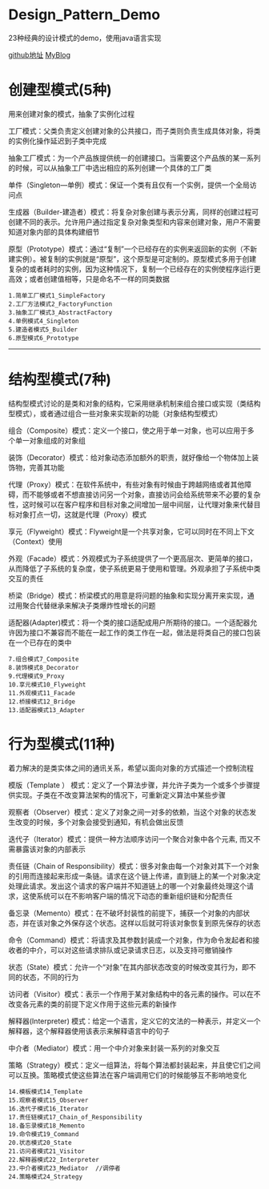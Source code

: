# Design_Pattern_Demo
23种经典的设计模式的demo，使用java语言实现

[github地址](https://github.com/cugxuan/Design_Pattern_Demo)
[MyBlog](http://cugxuan.coding.me/)

# 创建型模式(5种)
用来创建对象的模式，抽象了实例化过程 

工厂模式：父类负责定义创建对象的公共接口，而子类则负责生成具体对象，将类的实例化操作延迟到子类中完成

抽象工厂模式：为一个产品族提供统一的创建接口。当需要这个产品族的某一系列的时候，可以从抽象工厂中选出相应的系列创建一个具体的工厂类

单件（Singleton—单例）模式：保证一个类有且仅有一个实例，提供一个全局访问点

生成器（Builder-建造者）模式：将复杂对象创建与表示分离，同样的创建过程可创建不同的表示。允许用户通过指定复杂对象类型和内容来创建对象，用户不需要知道对象内部的具体构建细节

原型（Prototype）模式：通过“复制”一个已经存在的实例来返回新的实例（不新建实例）。被复制的实例就是“原型”，这个原型是可定制的。原型模式多用于创建复杂的或者耗时的实例，因为这种情况下，复制一个已经存在的实例使程序运行更高效；或者创建值相等，只是命名不一样的同类数据

```
1.简单工厂模式1_SimpleFactory
2.工厂方法模式2_FactoryFunction
3.抽象工厂模式3_AbstractFactory
4.单例模式4_Singleton
5.建造者模式5_Builder
6.原型模式6_Prototype
```

---
# 结构型模式(7种)
结构型模式讨论的是类和对象的结构，它采用继承机制来组合接口或实现（类结构型模式），或者通过组合一些对象来实现新的功能（对象结构型模式）

组合（Composite）模式：定义一个接口，使之用于单一对象，也可以应用于多个单一对象组成的对象组

装饰（Decorator）模式：给对象动态添加额外的职责，就好像给一个物体加上装饰物，完善其功能

代理（Proxy）模式：在软件系统中，有些对象有时候由于跨越网络或者其他障碍，而不能够或者不想直接访问另一个对象，直接访问会给系统带来不必要的复杂性，这时候可以在客户程序和目标对象之间增加一层中间层，让代理对象来代替目标对象打点一切，这就是代理（Proxy）模式

享元（Flyweight）模式：Flyweight是一个共享对象，它可以同时在不同上下文（Context）使用

外观（Facade）模式：外观模式为子系统提供了一个更高层次、更简单的接口，从而降低了子系统的复杂度，使子系统更易于使用和管理。外观承担了子系统中类交互的责任

桥梁（Bridge）模式：桥梁模式的用意是将问题的抽象和实现分离开来实现，通过用聚合代替继承来解决子类爆炸性增长的问题

适配器(Adapter)模式：将一个类的接口适配成用户所期待的接口。一个适配器允许因为接口不兼容而不能在一起工作的类工作在一起，做法是将类自己的接口包装在一个已存在的类中 

```
7.组合模式7_Composite
8.装饰模式8_Decorator
9.代理模式9_Proxy
10.享元模式10_Flyweight
11.外观模式11_Facade
12.桥接模式12_Bridge
13.适配器模式13_Adapter
```

# 行为型模式(11种)
着力解决的是类实体之间的通讯关系，希望以面向对象的方式描述一个控制流程

模版（Template ） 模式：定义了一个算法步骤，并允许子类为一个或多个步骤提供实现。子类在不改变算法架构的情况下，可重新定义算法中某些步骤

观察者（Observer）模式：定义了对象之间一对多的依赖，当这个对象的状态发生改变的时候，多个对象会接受到通知，有机会做出反馈

迭代子（Iterator）模式：提供一种方法顺序访问一个聚合对象中各个元素, 而又不需暴露该对象的内部表示

责任链（Chain of Responsibility）模式：很多对象由每一个对象对其下一个对象的引用而连接起来形成一条链。请求在这个链上传递，直到链上的某一个对象决定处理此请求。发出这个请求的客户端并不知道链上的哪一个对象最终处理这个请求，这使系统可以在不影响客户端的情况下动态的重新组织链和分配责任

备忘录（Memento）模式：在不破坏封装性的前提下，捕获一个对象的内部状态，并在该对象之外保存这个状态。这样以后就可将该对象恢复到原先保存的状态

命令（Command）模式：将请求及其参数封装成一个对象，作为命令发起者和接收者的中介，可以对这些请求排队或记录请求日志，以及支持可撤销操作

状态（State）模式：允许一个“对象”在其内部状态改变的时候改变其行为，即不同的状态，不同的行为

访问者（Visitor）模式：表示一个作用于某对象结构中的各元素的操作。可以在不改变各元素的类的前提下定义作用于这些元素的新操作

解释器(Interpreter) 模式：给定一个语言，定义它的文法的一种表示，并定义一个解释器，这个解释器使用该表示来解释语言中的句子

中介者（Mediator）模式：用一个中介对象来封装一系列的对象交互

策略（Strategy）模式：定义一组算法，将每个算法都封装起来，并且使它们之间可以互换。策略模式使这些算法在客户端调用它们的时候能够互不影响地变化

```
14.模板模式14_Template
15.观察者模式15_Observer
16.迭代子模式16_Iterator
17.责任链模式17_Chain_of_Responsibility
18.备忘录模式18_Memento
19.命令模式19_Command
20.状态模式20_State
21.访问者模式21_Visitor
22.解释器模式22_Interpreter
23.中介者模式23_Mediator  //调停者
24.策略模式24_Strategy
```